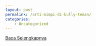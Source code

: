 ```yaml
---
layout: post
permalink: /arti-mimpi-di-bully-teman/
categories:
    - Uncategorized
---
```


[Baca Selengkapnya](/01)